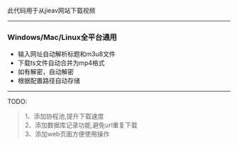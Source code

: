 此代码用于从jieav网站下载视频

---

### Windows/Mac/Linux全平台通用

- 输入网址自动解析标题和m3u8文件
- 下载ts文件自动合并为mp4格式
- 如有解密，自动解密
- 根据配置路径自动存储

---

TODO:
> 1、添加协程池,提升下载速度\
> 2、添加数据库记录功能,避免url重复下载\
> 3、添加web页面方便使用操作